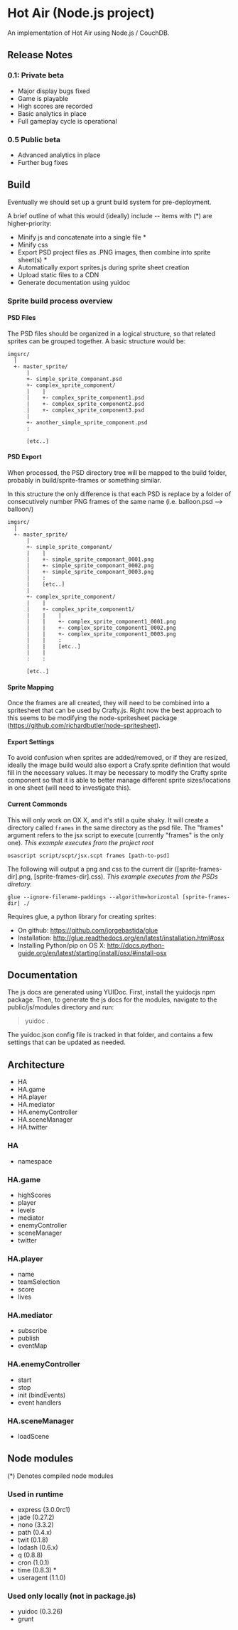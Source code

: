 Hot Air (Node.js project)
==========================

An implementation of Hot Air using Node.js / CouchDB.

Release Notes
-------------

### 0.1: Private beta

 - Major display bugs fixed
 - Game is playable
 - High scores are recorded
 - Basic analytics in place
 - Full gameplay cycle is operational

### 0.5 Public beta

 - Advanced analytics in place
 - Further bug fixes

 
Build
-----
 
Eventually we should set up a grunt build system for pre-deployment.
 
A brief outline of what this would (ideally) include -- items with (*) are higher-priority:
 
 - Minify js and concatenate into a single file *
 - Minify css
 - Export PSD project files as .PNG images, then combine into sprite sheet(s) *
 - Automatically export sprites.js during sprite sheet creation
 - Upload static files to a CDN
 - Generate documentation using yuidoc

### Sprite build process overview ###

#### PSD Files

The PSD files should be organized in a logical structure, so that related sprites can be grouped together. A basic structure would be:
	
	imgsrc/
	  |
	  +- master_sprite/
	      |
	      +- simple_sprite_componant.psd
	      +- complex_sprite_component/
	      |    |
	      |    +- complex_sprite_component1.psd
	      |    +- complex_sprite_component2.psd
	      |    +- complex_sprite_component3.psd
	      |
	      +- another_simple_sprite_component.psd
	      :
	      
	      [etc..]
	        
	
#### PSD Export

When processed, the PSD directory tree will be mapped to the build folder, probably in build/sprite-frames or something similar.

In this structure the only difference is that each PSD is replace by a folder of consecutively number PNG frames of the same name (i.e. balloon.psd --> balloon/)

	imgsrc/
	  |
	  +- master_sprite/
	      |
	      +- simple_sprite_componant/
	      |    |
	      |    +- simple_sprite_componant_0001.png
	      |    +- simple_sprite_componant_0002.png
	      |    +- simple_sprite_componant_0003.png
	      |    :
	      |    [etc..]
	      |
	      +- complex_sprite_component/
	      |    |
	      |    +- complex_sprite_component1/
	      |    |    |
	      |    |    +- complex_sprite_component1_0001.png
	      |    |    +- complex_sprite_component1_0002.png
	      |    |    +- complex_sprite_component1_0003.png
	      |    |    :
	      |    |    [etc..]	
	      |    |
	      :    : 
	      
	      [etc..]
	        
#### Sprite Mapping

Once the frames are all created, they will need to be combined into a spritesheet that can be used by Crafty.js. Right now the best approach to this seems to be modifying the node-spritesheet package (https://github.com/richardbutler/node-spritesheet).


#### Export Settings

To avoid confusion when sprites are added/removed, or if they are resized, ideally the image build would also export a Crafy.sprite definition that would fill in the necessary values. It may be necessary to modify the Crafty sprite component so that it is able to better manage different sprite sizes/locations in one sheet (will need to investigate this).

#### Current Commonds

This will only work on OX X, and it's still a quite shaky. It will create a directory called `frames` in the same directory as the psd file. The "frames" argument refers to the jsx script to execute (currently "frames" is the only one). _This example executes from the project root_

	osascript script/scpt/jsx.scpt frames [path-to-psd]

The following will output a png and css to the current dir ([sprite-frames-dir].png, [sprite-frames-dir].css). _This example executes from the PSDs diretory._

	glue --ignore-filename-paddings --algorithm=horizontal [sprite-frames-dir] ./
	
Requires glue, a python library for creating sprites: 
 - On github: https://github.com/jorgebastida/glue
 - Installation: http://glue.readthedocs.org/en/latest/installation.html#osx
 - Installing Python/pip on OS X: http://docs.python-guide.org/en/latest/starting/install/osx/#install-osx
	

Documentation
-------------

The js docs are generated using YUIDoc.  First, install the yuidocjs npm package. Then, to generate the js docs for the modules, navigate to the public/js/modules directory and run:

> yuidoc .

The yuidoc.json config file is tracked in that folder, and contains a few settings that can be updated as needed.


Architecture
------------

 - HA
 - HA.game
 - HA.player
 - HA.mediator
 - HA.enemyController
 - HA.sceneManager
 - HA.twitter

### HA ###
 - namespace
 
### HA.game ###
 - highScores
 - player
 - levels
 - mediator
 - enemyController
 - sceneManager
 - twitter

### HA.player ###
 - name
 - teamSelection
 - score
 - lives
 
### HA.mediator ###
 - subscribe
 - publish
 - eventMap
 
### HA.enemyController ###
 - start
 - stop
 - init (bindEvents)
 - event handlers
 
### HA.sceneManager ###
 - loadScene

Node modules
------------

(*) Denotes compiled node modules

### Used in runtime ###
 - express (3.0.0rc1)
 - jade (0.27.2)
 - nono (3.3.2)
 - path (0.4.x)
 - twit (0.1.8)
 - lodash (0.6.x)
 - q (0.8.8)
 - cron (1.0.1)
 - time (0.8.3) *
 - useragent (1.1.0)
 
### Used only locally (not in package.js) ###
 - yuidoc (0.3.26)
 - grunt
